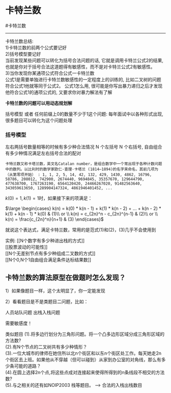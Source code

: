 # 卡特兰数


#卡特兰数 

---
卡特兰数总结:  
1)卡特兰数的前两个公式要记好  
2)括号模型要记好   
   当前发现某些问题可以转化为括号合法问题的话, 它就是调用卡特兰公式2的结果,
   也就是你对于括号合法这道题得有敏感性，而不是对卡特兰公式2有敏感性。  
3)当你发现你某通项公式符合公式一卡特兰数   
   公式1是需要单独进行卡特兰数敏感性的一定程度上的训练的, 比如二叉树的问题
   符合公式1他就等同于公式2。
   公式1怎么用, 很可能是你写出暴力递归之后才发现他符合公式1的通项公式的, 又要求你对暴力解法有了解

**卡特兰数的问题可以用动态规划解**

括号模型 或者 任何前缀上0的数量不少于1这个问题:
每年面试中以各种形式出现, 很多题目可以转化为这个问题处理



### 括号模型
左右两括号数量相等的时候有多少种合法情况
N 个左括号 N 个右括号, 自由组合有多少种情况满足左右括号合法的配对

```text
卡特兰数又称卡塔兰数，英文名Catalan number，是组合数学中一个常出现于各种计数问题中的数列。以比利时的数学家欧仁·查理·卡塔兰 (1814–1894)的名字来命名，其前几项为（从第零项开始） : 1, 1, 2, 5, 14, 42, 132, 429, 1430, 4862, 16796, 58786, 208012, 742900, 2674440, 9694845, 35357670, 129644790, 477638700, 1767263190, 6564120420, 24466267020, 91482563640, 343059613650, 1289904147324, 4861946401452, ...
```

$k(0) = 1, k(1) = 1$时，如果接下来的项满足：  

$\large \begin{cases}
k(n) = k(0) * k(n - 1) + k(1) * k(n - 2) + ... + k(n - 2) * k(1) + k(n - 1) * k(0) & (1)\\ 
or \\
k(n) = c_{2n}^n - c_{2n}^{n-1}  & (2)\\
or \\
k(n) = \frac{c_{2n}^n}{n+1} & (3)
\end{cases}$

就说这个表达式，满足卡特兰数，常用的是范式(1)和(2)，(3)几乎不会使用到  

实例:
[[N个数字有多少种进出栈的方式]]  
[[股票波动的可能性]]  
[[N个无差别节点有多少种组成二叉数的方式]]    
[[N个0,N个1自由组合满足条件达标结果数]]   


## 卡特兰数的算法原型在做题时怎么发现？

1）如果像题目一样，这个太明显了，你一定能发现

2）看看题目是不是类题目二问题，比如：

人员站队问题
出栈入栈问题

需要敏感度！


类似题目
(1).将多边行划分为三角形问题。将一个凸多边形区域分成三角形区域的方法数?  
(2).有N个节点的二叉树共有多少种情形？  
(3).一位大城市的律师在她住所以北n个街区和以东n个街区处工作。每天她走2n个街区去上班。如果他从不穿越（但可以碰到）从家到办公室的对角线，那么有多少条可能的道路？  
(4).在圆上选择2n个点,将这些点成对连接起来使得所得到的n条线段不相交的方法数?  
(5).与之相关的还有如NOIP2003 栈等题目。  --> 合法的入栈出栈数目


